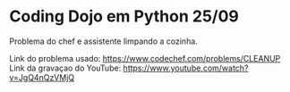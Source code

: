 # Coding Dojo em Python 25/09

Problema do chef e assistente limpando a cozinha.

Link do problema usado: https://www.codechef.com/problems/CLEANUP
Link da gravaçao do YouTube: https://www.youtube.com/watch?v=JgQ4nQzVMjQ
